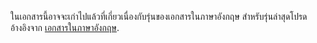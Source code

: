 ในเอกสารนี้อาจจะเก่าไปแล้วที่เกี่ยวเนื่องกับรุ่นของเอกสารในภาษาอังกฤษ สำหรับรุ่นล่าสุดโปรดอ้างอิงจาก <a href='{{ page.url | replace: "th/", "en/" }}'>เอกสารในภาษาอังกฤษ</a>.
